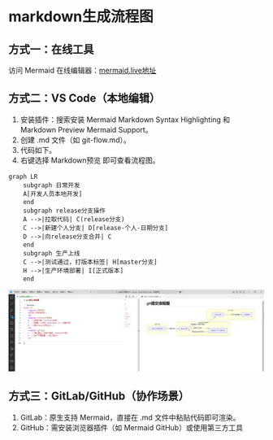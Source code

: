 # markdown生成流程图

## 方式一：在线工具

访问 Mermaid 在线编辑器：[mermaid.live地址](https://mermaid.live)

## 方式二：VS Code（本地编辑）

1. 安装插件：搜索安装 Mermaid Markdown Syntax Highlighting 和 Markdown Preview Mermaid Support。
2. 创建 .md 文件（如 git-flow.md）。
3. 代码如下。
4. 右键选择 Markdown预览 即可查看流程图。

```mermaid
graph LR
    subgraph 日常开发
    A[开发人员本地开发]
    end
    subgraph release分支操作
    A -->|拉取代码| C(release分支)
    C -->|新建个人分支| D[release-个人-日期分支]
    D -->|向release分支合并| C
    end
    subgraph 生产上线
    C -->|测试通过，打版本标签| H[master分支]
    H -->|生产环境部署| I[正式版本]
    end
```

![markdown生成流程图](Markdown生成流程图.png)

## 方式三：GitLab/GitHub（协作场景）

1. GitLab：原生支持 Mermaid，直接在 .md 文件中粘贴代码即可渲染。
2. GitHub：需安装浏览器插件（如 Mermaid GitHub）或使用第三方工具
